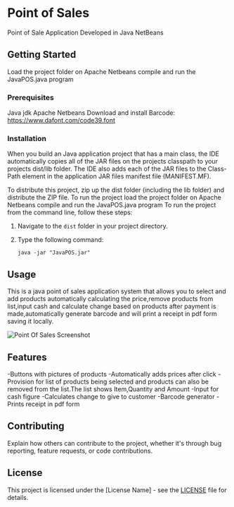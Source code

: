 # Point of Sales

Point of Sale Application Developed in Java NetBeans

## Getting Started

Load the project folder on Apache Netbeans compile and run the JavaPOS.java program

### Prerequisites

Java jdk
Apache Netbeans
Download and install Barcode: https://www.dafont.com/code39.font

### Installation
When you build an Java application project that has a main class, the IDE
automatically copies all of the JAR files on the projects classpath to your projects dist/lib folder. The IDE
also adds each of the JAR files to the Class-Path element in the application
JAR files manifest file (MANIFEST.MF).

To distribute this project, zip up the dist folder (including the lib folder)
and distribute the ZIP file.
To run the project load the project folder on Apache Netbeans compile and run the JavaPOS.java program 
To run the project from the command line, follow these steps:

1. Navigate to the `dist` folder in your project directory.
2. Type the following command:

   ```shell
   java -jar "JavaPOS.jar"

## Usage

This is a java point of sales application system that allows you to select and add products automatically calculating the price,remove products from list,input cash and calculate change based on products after payment is made,automatically generate barcode and will print a receipt in pdf form saving it locally.

![Point Of Sales Screenshot](screenshot1.png)

## Features

-Buttons with pictures of products
-Automatically adds prices after click
-Provision for list of products being selected and products can also be removed from the list.The list shows Item,Quantity and Amount
-Input for cash figure
-Calculates change to give to customer
-Barcode generator
-Prints receipt in pdf form


## Contributing

Explain how others can contribute to the project, whether it's through bug reporting, feature requests, or code contributions.

## License

This project is licensed under the [License Name] - see the [LICENSE](LICENSE) file for details.



